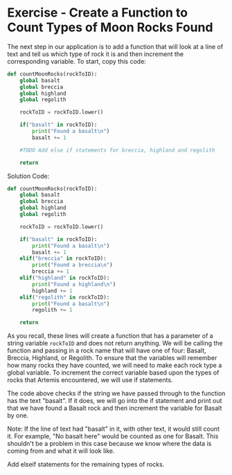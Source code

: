 # Exercise - Create a Function to Count Types of Moon Rocks Found

The next step in our application is to add a function that will look at a line of text and tell us which type of rock it is and then increment the corresponding variable. To start, copy this code:

```python
def countMoonRocks(rockToID):
    global basalt
    global breccia
    global highland
    global regolith

    rockToID = rockToID.lower()

    if("basalt" in rockToID):
        print("Found a basalt\n")
        basalt += 1

    #TODO Add else if statements for breccia, highland and regolith

    return
```

Solution Code:

```python
def countMoonRocks(rockToID):
    global basalt
    global breccia
    global highland
    global regolith

    rockToID = rockToID.lower()

    if("basalt" in rockToID):
        print("Found a basalt\n")
        basalt += 1
    elif("breccia" in rockToID):
        print("Found a breccia\n")
        breccia += 1
    elif("highland" in rockToID):
        print("Found a highland\n")
        highland += 1
    elif("regolith" in rockToID):
        print("Found a basalt\n")
        regolith += 1

    return
```

As you recall, these lines will create a function that has a parameter of a string variable `rockToID` and does not return anything. We will be calling the function and passing in a rock name that will have one of four: Basalt, Breccia, Highland, or Regolith. To ensure that the variables will remember how many rocks they have counted, we will need to make each rock type a global variable. To increment the correct variable based upon the types of rocks that Artemis encountered, we will use if statements.

The code above checks if the string we have passed through to the function has the text "basalt". If it does, we will go into the if statement and print out that we have found a Basalt rock and then increment the variable for Basalt by one.

Note: If the line of text had "basalt" in it, with other text, it would still count it. For example, "No basalt here" would be counted as one for Basalt. This shouldn't be a problem in this case because we know where the data is coming from and what it will look like.

Add elseif statements for the remaining types of rocks.
